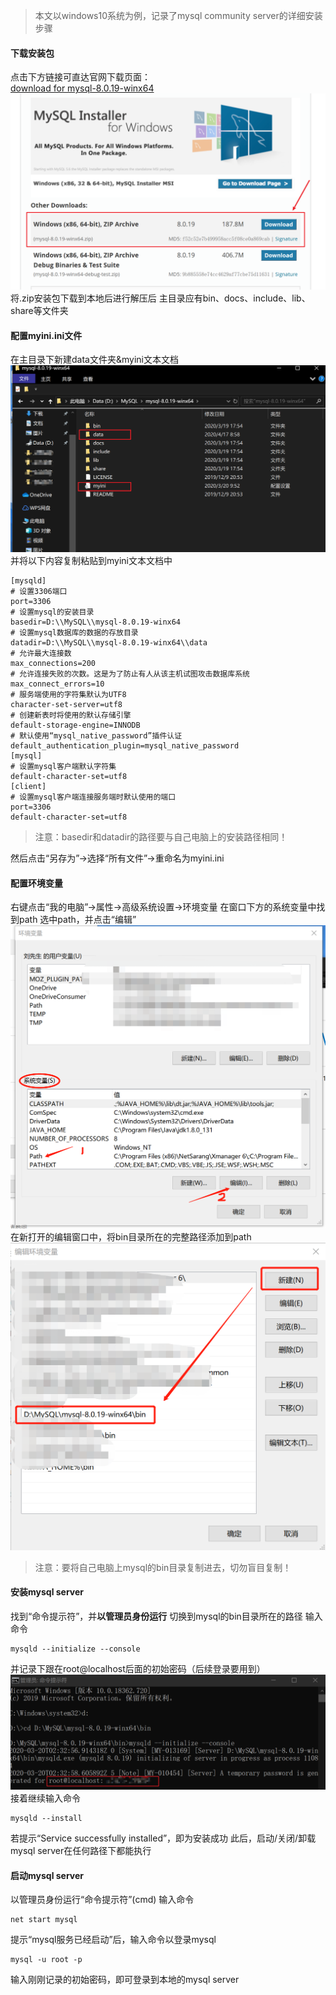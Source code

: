 > 本文以windows10系统为例，记录了mysql community server的详细安装步骤

#### 下载安装包  
点击下方链接可直达官网下载页面：  
[download for mysql-8.0.19-winx64](https://dev.mysql.com/downloads/mysql/)
![](/images/0-1.png)
将.zip安装包下载到本地后进行解压后
主目录应有bin、docs、include、lib、share等文件夹  

#### 配置myini.ini文件
在主目录下新建data文件夹&myini文本文档
![](/images/0-2.png)
并将以下内容复制粘贴到myini文本文档中  
```
[mysqld]
# 设置3306端口
port=3306
# 设置mysql的安装目录
basedir=D:\\MySQL\\mysql-8.0.19-winx64
# 设置mysql数据库的数据的存放目录
datadir=D:\\MySQL\\mysql-8.0.19-winx64\\data
# 允许最大连接数
max_connections=200
# 允许连接失败的次数。这是为了防止有人从该主机试图攻击数据库系统
max_connect_errors=10
# 服务端使用的字符集默认为UTF8
character-set-server=utf8
# 创建新表时将使用的默认存储引擎
default-storage-engine=INNODB
# 默认使用“mysql_native_password”插件认证
default_authentication_plugin=mysql_native_password
[mysql]
# 设置mysql客户端默认字符集
default-character-set=utf8
[client]
# 设置mysql客户端连接服务端时默认使用的端口
port=3306
default-character-set=utf8
```
> 注意：basedir和datadir的路径要与自己电脑上的安装路径相同！  

然后点击“另存为”->选择“所有文件”->重命名为myini.ini

#### 配置环境变量
右键点击“我的电脑”->属性->高级系统设置->环境变量
在窗口下方的系统变量中找到path
选中path，并点击“编辑”
![](/images/0-3.png)  
在新打开的编辑窗口中，将bin目录所在的完整路径添加到path
![](/images/0-4.png)
> 注意：要将自己电脑上mysql的bin目录复制进去，切勿盲目复制！

#### 安装mysql server
找到“命令提示符”，并**以管理员身份运行**
切换到mysql的bin目录所在的路径
输入命令
```
mysqld --initialize --console
```
并记录下跟在root@localhost后面的初始密码（后续登录要用到）
![](/images/0-5.png)
接着继续输入命令
```
mysqld --install
```  
若提示“Service successfully installed”，即为安装成功
此后，启动/关闭/卸载mysql server在任何路径下都能执行

#### 启动mysql server
以管理员身份运行“命令提示符”(cmd)
输入命令
```
net start mysql
```
提示“mysql服务已经启动”后，输入命令以登录mysql
```
mysql -u root -p
```
输入刚刚记录的初始密码，即可登录到本地的mysql server
